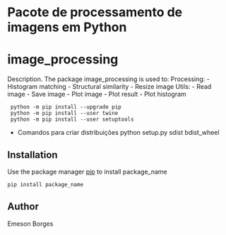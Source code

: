 # Pacote de processamento de imagens em Python


# image_processing
Description.
The package image_processing is used to:
  Processing:
      - Histogram matching
      - Structural similarity
      - Resize image
  Utils:
      - Read image
      - Save image
      - Plot image
      - Plot result
      - Plot histogram


     python -m pip install --upgrade pip
     python -m pip install --user twine
     python -m pip install --user setuptools

   - Comandos para criar distribuições
     python setup.py sdist bdist_wheel

## Installation
Use the package manager [pip](https://pip.pypa.io/em/stable) to install package_name

```bash
pip install package_name
```

## Author 
Emeson Borges

